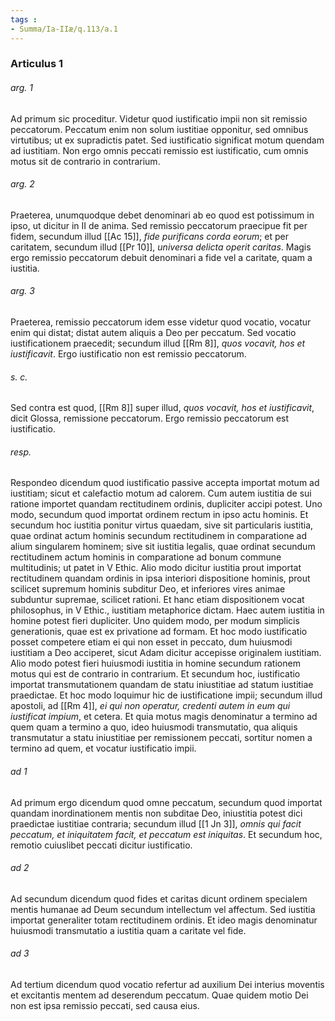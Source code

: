 ```yaml
---
tags : 
- Summa/Ia-IIæ/q.113/a.1
---
```


### Articulus 1

###### arg. 1
Ad primum sic proceditur. Videtur quod iustificatio impii non sit remissio peccatorum. Peccatum enim non solum iustitiae opponitur, sed omnibus virtutibus; ut ex supradictis patet. Sed iustificatio significat motum quendam ad iustitiam. Non ergo omnis peccati remissio est iustificatio, cum omnis motus sit de contrario in contrarium.

###### arg. 2
Praeterea, unumquodque debet denominari ab eo quod est potissimum in ipso, ut dicitur in II de anima. Sed remissio peccatorum praecipue fit per fidem, secundum illud [[Ac 15]], *fide purificans corda eorum*; et per caritatem, secundum illud [[Pr 10]], *universa delicta operit caritas*. Magis ergo remissio peccatorum debuit denominari a fide vel a caritate, quam a iustitia.

###### arg. 3
Praeterea, remissio peccatorum idem esse videtur quod vocatio, vocatur enim qui distat; distat autem aliquis a Deo per peccatum. Sed vocatio iustificationem praecedit; secundum illud [[Rm 8]], *quos vocavit, hos et iustificavit*. Ergo iustificatio non est remissio peccatorum.

###### s. c.
Sed contra est quod, [[Rm 8]] super illud, *quos vocavit, hos et iustificavit*, dicit Glossa, remissione peccatorum. Ergo remissio peccatorum est iustificatio.

###### resp.
Respondeo dicendum quod iustificatio passive accepta importat motum ad iustitiam; sicut et calefactio motum ad calorem. Cum autem iustitia de sui ratione importet quandam rectitudinem ordinis, dupliciter accipi potest. Uno modo, secundum quod importat ordinem rectum in ipso actu hominis. Et secundum hoc iustitia ponitur virtus quaedam, sive sit particularis iustitia, quae ordinat actum hominis secundum rectitudinem in comparatione ad alium singularem hominem; sive sit iustitia legalis, quae ordinat secundum rectitudinem actum hominis in comparatione ad bonum commune multitudinis; ut patet in V Ethic. Alio modo dicitur iustitia prout importat rectitudinem quandam ordinis in ipsa interiori dispositione hominis, prout scilicet supremum hominis subditur Deo, et inferiores vires animae subduntur supremae, scilicet rationi. Et hanc etiam dispositionem vocat philosophus, in V Ethic., iustitiam metaphorice dictam. Haec autem iustitia in homine potest fieri dupliciter. Uno quidem modo, per modum simplicis generationis, quae est ex privatione ad formam. Et hoc modo iustificatio posset competere etiam ei qui non esset in peccato, dum huiusmodi iustitiam a Deo acciperet, sicut Adam dicitur accepisse originalem iustitiam. Alio modo potest fieri huiusmodi iustitia in homine secundum rationem motus qui est de contrario in contrarium. Et secundum hoc, iustificatio importat transmutationem quandam de statu iniustitiae ad statum iustitiae praedictae. Et hoc modo loquimur hic de iustificatione impii; secundum illud apostoli, ad [[Rm 4]], *ei qui non operatur, credenti autem in eum qui iustificat impium*, et cetera. Et quia motus magis denominatur a termino ad quem quam a termino a quo, ideo huiusmodi transmutatio, qua aliquis transmutatur a statu iniustitiae per remissionem peccati, sortitur nomen a termino ad quem, et vocatur iustificatio impii.

###### ad 1
Ad primum ergo dicendum quod omne peccatum, secundum quod importat quandam inordinationem mentis non subditae Deo, iniustitia potest dici praedictae iustitiae contraria; secundum illud [[1 Jn 3]], *omnis qui facit peccatum, et iniquitatem facit, et peccatum est iniquitas*. Et secundum hoc, remotio cuiuslibet peccati dicitur iustificatio.

###### ad 2
Ad secundum dicendum quod fides et caritas dicunt ordinem specialem mentis humanae ad Deum secundum intellectum vel affectum. Sed iustitia importat generaliter totam rectitudinem ordinis. Et ideo magis denominatur huiusmodi transmutatio a iustitia quam a caritate vel fide.

###### ad 3
Ad tertium dicendum quod vocatio refertur ad auxilium Dei interius moventis et excitantis mentem ad deserendum peccatum. Quae quidem motio Dei non est ipsa remissio peccati, sed causa eius.

